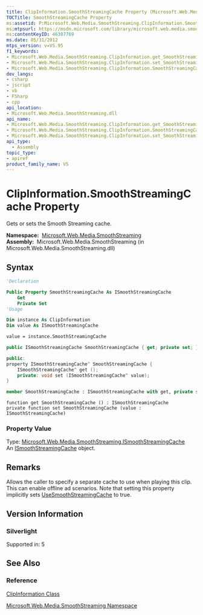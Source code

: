 ```yaml
---
title: ClipInformation.SmoothStreamingCache Property (Microsoft.Web.Media.SmoothStreaming)
TOCTitle: SmoothStreamingCache Property
ms:assetid: P:Microsoft.Web.Media.SmoothStreaming.ClipInformation.SmoothStreamingCache
ms:mtpsurl: https://msdn.microsoft.com/library/microsoft.web.media.smoothstreaming.clipinformation.smoothstreamingcache(v=VS.95)
ms:contentKeyID: 46307769
ms.date: 05/31/2012
mtps_version: v=VS.95
f1_keywords:
- Microsoft.Web.Media.SmoothStreaming.ClipInformation.get_SmoothStreamingCache
- Microsoft.Web.Media.SmoothStreaming.ClipInformation.set_SmoothStreamingCache
- Microsoft.Web.Media.SmoothStreaming.ClipInformation.SmoothStreamingCache
dev_langs:
- csharp
- jscript
- vb
- FSharp
- cpp
api_location:
- Microsoft.Web.Media.SmoothStreaming.dll
api_name:
- Microsoft.Web.Media.SmoothStreaming.ClipInformation.get_SmoothStreamingCache
- Microsoft.Web.Media.SmoothStreaming.ClipInformation.SmoothStreamingCache
- Microsoft.Web.Media.SmoothStreaming.ClipInformation.set_SmoothStreamingCache
api_type:
  - Assembly
topic_type:
- apiref
product_family_name: VS
---
```


# ClipInformation.SmoothStreamingCache Property

Gets or sets the Smooth Streaming cache.

**Namespace:**  [Microsoft.Web.Media.SmoothStreaming](microsoft-web-media-smoothstreaming-namespace_1.md)  
**Assembly:**  Microsoft.Web.Media.SmoothStreaming (in Microsoft.Web.Media.SmoothStreaming.dll)

## Syntax

```vb
'Declaration

Public Property SmoothStreamingCache As ISmoothStreamingCache
    Get
    Private Set
'Usage

Dim instance As ClipInformation
Dim value As ISmoothStreamingCache

value = instance.SmoothStreamingCache
```

```csharp
public ISmoothStreamingCache SmoothStreamingCache { get; private set; }
```

```cpp
public:
property ISmoothStreamingCache^ SmoothStreamingCache {
    ISmoothStreamingCache^ get ();
    private: void set (ISmoothStreamingCache^ value);
}
```

``` fsharp
member SmoothStreamingCache : ISmoothStreamingCache with get, private set
```

```jscript
function get SmoothStreamingCache () : ISmoothStreamingCache
private function set SmoothStreamingCache (value : ISmoothStreamingCache)
```

### Property Value

Type: [Microsoft.Web.Media.SmoothStreaming.ISmoothStreamingCache](ismoothstreamingcache-interface-microsoft-web-media-smoothstreaming_1.md)  
An [ISmoothStreamingCache](ismoothstreamingcache-interface-microsoft-web-media-smoothstreaming_1.md) object.

## Remarks

Allows the caller to specify a separate cache to use when playing this clip. This can enable offline ad scenarios. Note that setting this property implicitly sets [UseSmoothStreamingCache](clipinformation-usesmoothstreamingcache-property-microsoft-web-media-smoothstreaming_1.md) to true.

## Version Information

### Silverlight

Supported in: 5  

## See Also

### Reference

[ClipInformation Class](clipinformation-class-microsoft-web-media-smoothstreaming_1.md)

[Microsoft.Web.Media.SmoothStreaming Namespace](microsoft-web-media-smoothstreaming-namespace_1.md)
